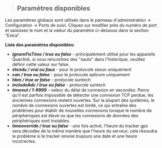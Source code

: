 >## Paramètres disponibles

Les paramètres globaux sont utilisés dans le panneau d'administration -> Configuration -> Ports de suivi. Cliquez sur modifier près du numéro de port et saisissez le nom et la valeur du paramètre ci-dessous dans la section "Extra".
 
**Liste des paramètres disponibles:**
 
* ***ignoreFixTime / true ou false*** - principalement utilisé pour les appareils Queclink, si vous rencontrez des "sauts" dans l'historique, veuillez définir cette valeur sur false.
* ***étendu / vrai ou faux*** - pour le protocole xexun uniquement
* ***can / true ou false*** - pour le protocole aplicom uniquement
* ***hbm / true or false*** - protocole suntech
* ***includeAdc / true ou false*** - protocole suntech
* ***timeout / 1-9999*** - valeur du délai de connexion en secondes. Parce qu'il est parfois impossible de détecter une connexion TCP perdue, les anciennes connexions restent ouvertes. Sur la plupart des systèmes, le nombre de connexions ouvertes est limité, ce qui entraîne des problèmes pour établir de nouvelles connexions lorsque le nombre de périphériques est élevé ou que les connexions de données des périphériques sont instables.
* ***timeoverride / true ou false*** - une fois activé, l'heure du tracker gps sera décodée de la même manière que l'heure du serveur, cela résoudra le problème si le tracker envoie toujours une date et une heure incorrectes.

